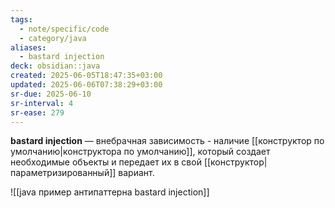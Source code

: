 ```yaml
---
tags:
  - note/specific/code
  - category/java
aliases:
  - bastard injection
deck: obsidian::java
created: 2025-06-05T18:47:35+03:00
updated: 2025-06-06T07:38:29+03:00
sr-due: 2025-06-10
sr-interval: 4
sr-ease: 279
---
```


**bastard injection**
—
внебрачная зависимость - наличие [[конструктор по умолчанию|конструктора по умолчанию]], который создает необходимые объекты и передает их в свой [[конструктор|параметризированный]] вариант.

![[java пример антипаттерна bastard injection]]
